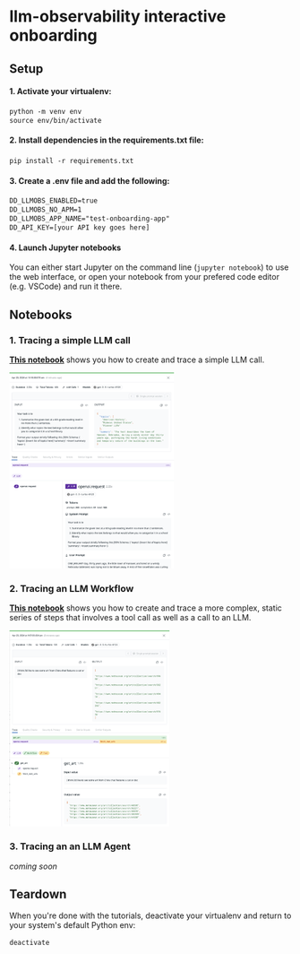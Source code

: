 # llm-observability interactive onboarding

## Setup

#### 1. Activate your virtualenv:

```
python -m venv env
source env/bin/activate
```

#### 2. Install dependencies in the requirements.txt file:

`pip install -r requirements.txt`

#### 3. Create a .env file and add the following:

```
DD_LLMOBS_ENABLED=true
DD_LLMOBS_NO_APM=1
DD_LLMOBS_APP_NAME="test-onboarding-app"
DD_API_KEY=[your API key goes here]
```

#### 4. Launch Jupyter notebooks
You can either start Jupyter on the command line (`jupyter notebook`) to use the web interface, or open your notebook from your prefered code editor (e.g. VSCode) and run it there.

## Notebooks

### 1. Tracing a simple LLM call

**[This notebook](./1-llm-span.ipynb)** shows you how to create and trace a simple LLM call.

<img src="./images/llm-span.png" height="350" > 

### 2. Tracing an LLM Workflow

**[This notebook](./2-workflow-span.ipynb)** shows you how to create and trace a more complex, static series of steps that involves a tool call as well as a call to an LLM.

<img src="./images/workflow-span.png" height="350" > 

### 3. Tracing an an LLM Agent

_coming soon_

## Teardown

When you're done with the tutorials, deactivate your virtualenv and return to your system's default Python env:

```
deactivate
```
